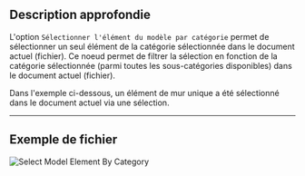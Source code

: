 ## Description approfondie
L'option `Sélectionner l'élément du modèle par catégorie` permet de sélectionner un seul élément de la catégorie sélectionnée dans le document actuel (fichier). Ce noeud permet de filtrer la sélection en fonction de la catégorie sélectionnée (parmi toutes les sous-catégories disponibles) dans le document actuel (fichier).

Dans l'exemple ci-dessous, un élément de mur unique a été sélectionné dans le document actuel via une sélection.
___
## Exemple de fichier

![Select Model Element By Category](./Dynamo.ComboNodes.DSModelElementByCategorySelection_img.jpg)
